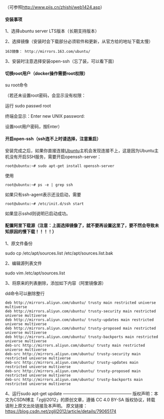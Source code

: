 （可参照<http://www.piis.cn/zhishi/web1424.asp>）

#### 安装事项

1、选择ubuntu server LTS版本（长期支持版本）

2、选择镜像（安装时会下载部分必须软件和更新，从官方给的地址下载太慢）

```
163镜像： http://mirrors.163.com/ubuntu/
```

3、安装时注意选择安装open-ssh（忘了装，可以看下面）

#### 切换root用户（docker操作需要root权限）

su root命令

（若还未设置root密码，会显示没有权限：

运行  sudo passwd root

终端会显示：Enter new UNIX password: 

设置root用户密码，按Enter）



#### 开启open-ssh（ssh连不上时请选择，注意重启）

安装完成之后，如果你直接连接[Ubuntu](http://www.linuxidc.com/topicnews.aspx?tid=2)主机会发现连接不上，这是因为Ubuntu主机没有开启SSH服务，需要开启openssh-server：

```
root@ubuntu:~# sudo apt-get install openssh-server
```

使用

```
root@ubuntu:~# ps -e | grep ssh
```

如果只有ssh-agent表示还没启动，需要

```
root@ubuntu:~# /etc/init.d/ssh start
```

如果显示sshd则说明已启动成功。



#### 配置阿里下载源（注意：上面选择镜像了，就不要再设置这里了，要不然会导致未知原因的慢下载！！！！）

1、原文件备份

sudo cp /etc/apt/sources.list /etc/apt/sources.list.bak

2、编辑源列表文件

sudo vim /etc/apt/sources.list

3、将原来的列表删除，添加如下内容（阿里镜像源）

dd命令可以删除整行

```
deb http://mirrors.aliyun.com/ubuntu/ trusty main restricted universe multiverse  
deb http://mirrors.aliyun.com/ubuntu/ trusty-security main restricted universe multiverse 
deb http://mirrors.aliyun.com/ubuntu/ trusty-updates main restricted universe multiverse 
deb http://mirrors.aliyun.com/ubuntu/ trusty-proposed main restricted universe multiverse 
deb http://mirrors.aliyun.com/ubuntu/ trusty-backports main restricted universe multiverse  
deb-src http://mirrors.aliyun.com/ubuntu/ trusty main restricted universe multiverse  
deb-src http://mirrors.aliyun.com/ubuntu/ trusty-security main restricted universe multiverse  
deb-src http://mirrors.aliyun.com/ubuntu/ trusty-updates main restricted universe multiverse  
deb-src http://mirrors.aliyun.com/ubuntu/ trusty-proposed main restricted universe multiverse  
deb-src http://mirrors.aliyun.com/ubuntu/ trusty-backports main restricted universe multiverse 
```

4、运行sudo apt-get update
————————————————
版权声明：本文为CSDN博主「zgljl2012」的原创文章，遵循 CC 4.0 BY-SA 版权协议，转载请附上原文出处链接及本声明。
原文链接：https://blog.csdn.net/zgljl2012/article/details/79065174

